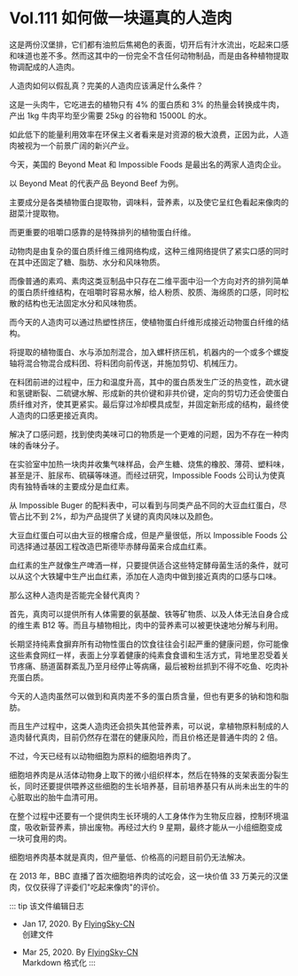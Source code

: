 # Vol.111 如何做一块逼真的人造肉

这是两份汉堡排，它们都有油煎后焦褐色的表面，切开后有汁水流出，吃起来口感和味道也差不多。然而这其中的一份完全不含任何动物制品，而是由各种植物提取物调配成的人造肉。

人造肉如何以假乱真？完美的人造肉应该满足什么条件？

这是一头肉牛，它吃进去的植物只有 4% 的蛋白质和 3% 的热量会转换成牛肉，产出 1kg 牛肉平均至少需要 25kg 的谷物和 15000L 的水。

如此低下的能量利用效率在环保主义者看来是对资源的极大浪费，正因为此，人造肉被视为一个前景广阔的新兴产业。

今天，美国的 Beyond Meat 和 Impossible Foods 是最出名的两家人造肉企业。

以 Beyond Meat 的代表产品 Beyond Beef 为例。

主要成分是各类植物蛋白提取物，调味料，营养素，以及使它呈红色看起来像肉的甜菜汁提取物。

而更重要的咀嚼口感靠的是特殊排列的植物蛋白纤维。

动物肉是由复杂的蛋白质纤维三维网络构成，这种三维网络提供了紧实口感的同时在其中还固定了糖、脂肪、水分和风味物质。

而像普通的素鸡、素肉这类豆制品中只存在二维平面中沿一个方向对齐的排列简单的蛋白质纤维结构，在咀嚼时容易水解，给人粉质、胶质、海绵质的口感，同时松散的结构也无法固定水分和风味物质。

而今天的人造肉可以通过热塑性挤压，使植物蛋白纤维形成接近动物蛋白纤维的结构。

将提取的植物蛋白、水与添加剂混合，加入螺杆挤压机，机器内的一个或多个螺旋轴将混合物混合成料团、将料团向前传送，并施加剪切、机械压力。

在料团前进的过程中，压力和温度升高，其中的蛋白质发生广泛的热变性，疏水键和氢键断裂、二硫键水解、形成新的共价键和非共价键，定向的剪切力还会使蛋白质纤维对齐，使其更紧实。最后穿过冷却模具成型，并固定新形成的结构，最终使人造肉的口感更接近真肉。

解决了口感问题，找到使肉美味可口的物质是一个更难的问题，因为不存在一种肉味的香味分子。

在实验室中加热一块肉并收集气味样品，会产生糖、烧焦的橡胶、薄荷、塑料味，甚至是汗、脏尿布、硫磺等味道。而经过研究，Impossible Foods 公司认为使真肉有独特香味的主要成分是血红素。

从 Impossible Buger 的配料表中，可以看到与同类产品不同的大豆血红蛋白，尽管占比不到 2%，却为产品提供了关键的真肉风味以及颜色。

大豆血红蛋白可以由大豆的根瘤合成，但是产量很低，所以 Impossible Foods 公司选择通过基因工程改造巴斯德毕赤酵母菌来合成血红素。

血红素的生产就像生产啤酒一样，只要提供适合这些特定酵母菌生活的条件，就可以从这个大铁罐中生产出血红素，添加在人造肉中做到接近真肉的口感与口味。

那么这种人造肉是否能完全替代真肉？

首先，真肉可以提供所有人体需要的氨基酸、铁等矿物质、以及人体无法自身合成的维生素 B12 等。而且与植物相比，肉中的营养素可以被更快速地分解与利用。

长期坚持纯素食摒弃所有动物性蛋白的饮食往往会引起严重的健康问题，你可能像这些素食网红一样，表面上分享着健康的纯素食食谱和生活方式，背地里忍受着关节疼痛、肠道菌群紊乱乃至月经停止等病痛，最后被粉丝抓到不得不吃鱼、吃肉补充蛋白质。

今天的人造肉虽然可以做到和真肉差不多的蛋白质含量，但也有更多的钠和饱和脂肪。

而且生产过程中，这类人造肉还会损失其他营养素，可以说，拿植物原料制成的人造肉替代真肉，目前仍然存在潜在的健康风险，而且价格还是普通牛肉的 2 倍。

不过，今天已经有以动物细胞为原料的细胞培养肉了。

细胞培养肉是从活体动物身上取下的微小组织样本，然后在特殊的支架表面分裂生长，同时还要提供喂养这些细胞的生长培养基，目前培养基只有从尚未出生的牛的心脏取出的胎牛血清可用。

在整个过程中还要有一个提供肉生长环境的人工身体作为生物反应器，控制环境温度，吸收新营养素，排出废物。再经过大约 9 星期，最终才能从一小组细胞变成一块可食用的肉。

细胞培养肉基本就是真肉，但产量低、价格高的问题目前仍无法解决。

在 2013 年，BBC 直播了首次细胞培养肉的试吃会，这一块价值 33 万美元的汉堡肉，仅仅获得了评委们"吃起来像肉"的评价。

::: tip 该文件编辑日志

- Jan 17, 2020. By [FlyingSky-CN](https://github.com/FlyingSky-CN)  
创建文件

- Mar 25, 2020. By [FlyingSky-CN](https://github.com/FlyingSky-CN)  
Markdown 格式化
:::

